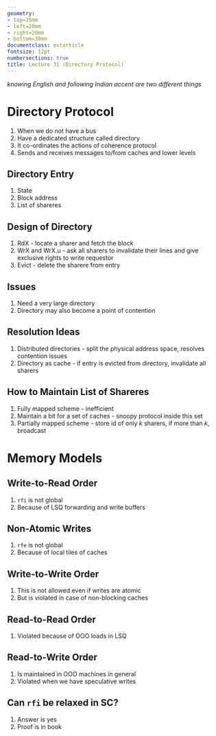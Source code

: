```yaml
---
geometry:
- top=25mm
- left=20mm
- right=20mm
- bottom=30mm
documentclass: extarticle
fontsize: 12pt
numbersections: true
title: Lecture 31 (Directory Protocol)
--- 
```


*knowing English and following Indian accent are two different things*

# Directory Protocol
1. When we do not have a bus
1. Have a dedicated structure called directory
1. It co-ordinates the actions of coherence protocol
1. Sends and receives messages to/from caches and lower levels

## Directory Entry
1. State
1. Block address
1. List of shareres

## Design of Directory
1. RdX - locate a sharer and fetch the block
1. WrX and WrX.u - ask all sharers to invalidate their lines and give exclusive rights to write requestor
1. Evict - delete the sharere from entry

## Issues
1. Need a very large directory
1. Directory may also become a point of contention

## Resolution Ideas
1. Distributed directories - split the physical address space, resolves contention issues
1. Directory as cache - if entry is evicted from directory, invalidate all sharers

## How to Maintain List of Shareres
1. Fully mapped scheme - inefficient
1. Maintain a bit for a set of caches - snoopy protocol inside this set
1. Partially mapped scheme - store id of only $k$ sharers, if more than $k$, broadcast

# Memory Models

## Write-to-Read Order
1. `rfi` is not global
1. Because of LSQ forwarding and write buffers

## Non-Atomic Writes
1. `rfe` is not global
1. Because of local tiles of caches

## Write-to-Write Order
1. This is not allowed even if writes are atomic
1. But is violated in case of non-blocking caches

## Read-to-Read Order
1. Violated because of OOO loads in LSQ

## Read-to-Write Order
1. Is maintained in OOO machines in general
1. Violated when we have speculative writes

## Can `rfi` be relaxed in SC?
1. Answer is yes
1. Proof is in book
